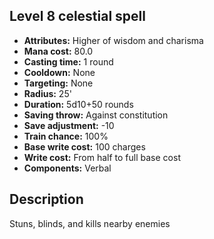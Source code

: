 ## Level 8 celestial spell

- **Attributes:** Higher of wisdom and charisma
- **Mana cost:** 80.0
- **Casting time:** 1 round
- **Cooldown:** None
- **Targeting:** None
- **Radius:** 25'
- **Duration:** 5d10+50 rounds
- **Saving throw:** Against constitution
- **Save adjustment:** -10
- **Train chance:** 100%
- **Base write cost:** 100 charges
- **Write cost:** From half to full base cost
- **Components:** Verbal

## Description

Stuns, blinds, and kills nearby enemies
